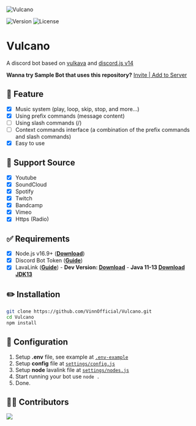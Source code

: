 ![Vulcano](https://media.discordapp.net/attachments/812381804405194852/1074994339811442778/vulcano-banner.png)

![Version](https://img.shields.io/github/package-json/v/VinnOfficial/Vulcano?style=for-the-badge)
![License](https://img.shields.io/github/license/VinnOfficial/Vulcano.svg?style=for-the-badge)

# Vulcano
A discord bot based on [vulkava](https://vulkava.js.org) and [discord.js v14](https://discord.js.org/)

**Wanna try Sample Bot that uses this repository?** [Invite | Add to Server](https://discord.com/api/oauth2/authorize?client_id=725006929667162222&permissions=8&scope=bot%20applications.commands)

## 📄 Feature
- [x] Music system (play, loop, skip, stop, and more...)
- [x] Using prefix commands (message content)
- [ ] Using slash commands (/)
- [ ] Context commands interface (a combination of the prefix commands and slash commands)
- [x] Easy to use

## 🔎 Support Source
- [x] Youtube
- [x] SoundCloud
- [x] Spotify
- [x] Twitch
- [x] Bandcamp
- [x] Vimeo
- [x] Https (Radio)

## ✅ Requirements
- [x] Node.js v16.9+ (**[Download](https://nodejs.org/en/download/)**)
- [x] Discord Bot Token (**[Guide](https://discordjs.guide/preparations/setting-up-a-bot-application.html#creating-your-bot)**)
- [x] LavaLink (**[Guide](https://github.com/freyacodes/lavalink)**) - **Dev Version: [Download](https://ci.fredboat.com/repository/)** - **Java 11-13 [Download JDK13](http://www.mediafire.com/file/m6gk7aoq96db8g0/file)**

## ✏️ Installation
```bash
git clone https://github.com/VinnOfficial/Vulcano.git
cd Vulcano
npm install
```

## 📝 Configuration
1. Setup __.env__ file, see example at [`.env-example`](./.env-example)
2. Setup __config__ file at [`settings/config.js`](./settings/config.js)
3. Setup __node__ lavalink file at [`settings/nodes.js`](./settings/nodes.js)
3. Start running your bot use `node .`
4. Done.

## 🤝🏻 Contributors

<a href="https://github.com/VinnOfficial/Vulcano/graphs/contributors">
  <img src="https://contributors-img.web.app/image?repo=VinnOfficial/Vulcano" />
</a>